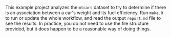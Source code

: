 This example project analyzes the `mtcars` dataset to try to determine if there is an association between a car's weight and its fuel efficiency. Run `make.R` to run or update the whole workflow, and read the output `report.md` file to see the results. In practice, you do not need to use the file structure provided, but it does happen to be a reasonable way of doing things.
